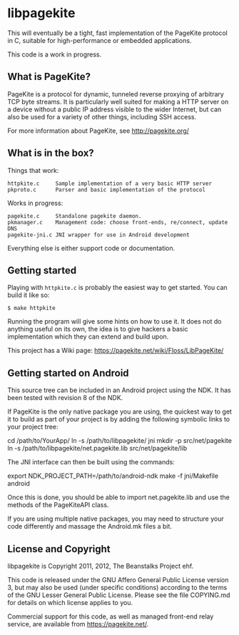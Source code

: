 # libpagekite #

This will eventually be a tight, fast implementation of the PageKite protocol
in C, suitable for high-performance or embedded applications.

This code is a work in progress.


## What is PageKite? ##

PageKite is a protocol for dynamic, tunneled reverse proxying of arbitrary
TCP byte streams.  It is particularly well suited for making a HTTP server
on a device without a public IP address visible to the wider Internet, but
can also be used for a variety of other things, including SSH access.

For more information about PageKite, see http://pagekite.org/


## What is in the box? ##

Things that work:

    httpkite.c     Sample implementation of a very basic HTTP server
    pkproto.c      Parser and basic implementation of the protocol

Works in progress:

    pagekite.c     Standalone pagekite daemon.
    pkmanager.c    Management code: choose front-ends, re/connect, update DNS
    pagekite-jni.c JNI wrapper for use in Android development

Everything else is either support code or documentation.


## Getting started ##

Playing with `httpkite.c` is probably the easiest way to get started.  You
can build it like so:

    $ make httpkite

Running the program will give some hints on how to use it.  It does not do
anything useful on its own, the idea is to give hackers a basic implementation
which they can extend and build upon.

This project has a Wiki page: <https://pagekite.net/wiki/Floss/LibPageKite/>


## Getting started on Android ##

This source tree can be included in an Android project using the NDK.  It
has been tested with revision 8 of the NDK.

If PageKite is the only native package you are using, the quickest way to get
it to build as part of your project is by adding the following symbolic links
to your project tree:

   cd /path/to/YourApp/
   ln -s /path/to/libpagekite/ jni
   mkdir -p src/net/pagekite
   ln -s /path/to/libpagekite/net.pagekite.lib src/net/pagekite/lib

The JNI interface can then be built using the commands:

   export NDK_PROJECT_PATH=/path/to/android-ndk
   make -f jni/Makefile android

Once this is done, you should be able to import net.pagekite.lib and use
the methods of the PageKiteAPI class.

If you are using multiple native packages, you may need to structure your
code differently and massage the Android.mk files a bit.


## License and Copyright ##

libpagekite is Copyright 2011, 2012, The Beanstalks Project ehf.

This code is released under the GNU Affero General Public License version 3,
but may also be used (under specific conditions) according to the terms of the
GNU Lesser General Public License.  Please see the file COPYING.md for details
on which license applies to you.

Commercial support for this code, as well as managed front-end relay service,
are available from <https://pagekite.net/>.

